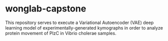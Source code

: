 # wonglab-capstone

This repository serves to execute a Variational Autoencoder (VAE) deep learning model of experimentally-generated kymographs in order to analyze protein movement of PlzC in Vibrio cholerae samples. 
